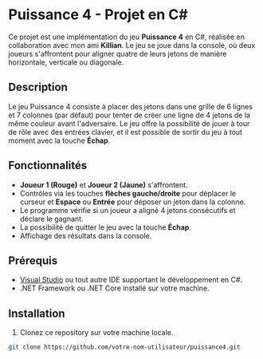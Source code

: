 # Puissance 4 - Projet en C#

Ce projet est une implémentation du jeu **Puissance 4** en C#, réalisée en collaboration avec mon ami **Killian**. Le jeu se joue dans la console, où deux joueurs s'affrontent pour aligner quatre de leurs jetons de manière horizontale, verticale ou diagonale.

## Description

Le jeu Puissance 4 consiste à placer des jetons dans une grille de 6 lignes et 7 colonnes (par défaut) pour tenter de créer une ligne de 4 jetons de la même couleur avant l'adversaire. Le jeu offre la possibilité de jouer à tour de rôle avec des entrées clavier, et il est possible de sortir du jeu à tout moment avec la touche **Échap**.

## Fonctionnalités

- **Joueur 1 (Rouge)** et **Joueur 2 (Jaune)** s'affrontent.
- Contrôles via les touches **flèches gauche/droite** pour déplacer le curseur et **Espace** ou **Entrée** pour déposer un jeton dans la colonne.
- Le programme vérifie si un joueur a aligné 4 jetons consécutifs et déclare le gagnant.
- La possibilité de quitter le jeu avec la touche **Échap**.
- Affichage des résultats dans la console.

## Prérequis

- [Visual Studio](https://visualstudio.microsoft.com/) ou tout autre IDE supportant le développement en C#.
- .NET Framework ou .NET Core installé sur votre machine.

## Installation

1. Clonez ce repository sur votre machine locale.

```bash
git clone https://github.com/votre-nom-utilisateur/puissance4.git
